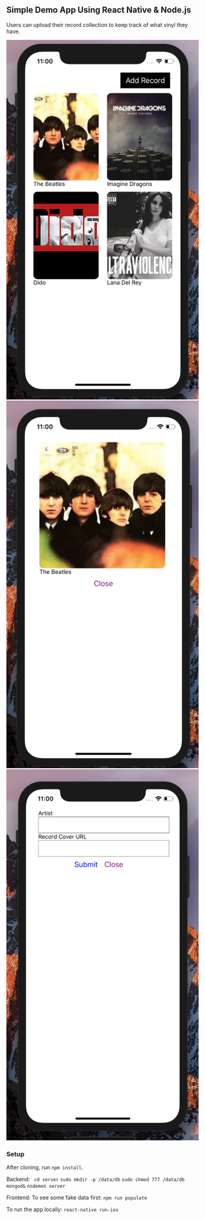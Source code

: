 
## Simple Demo App Using React Native & Node.js

Users can upload their record collection to keep track of what vinyl they have.

![appimage](app.png)
![appImage2](app1.png)
![appImage3](app2.png)

### Setup
After cloning, run ```npm install```.

Backend:
``` cd server```
``` sudo mkdir -p /data/db ```
``` sudo chmod 777 /data/db ```
``` mongod& ```
```nodemon server```

Frontend:
To see some fake data first:
```npm run populate```

To run the app locally:
```react-native run-ios```
